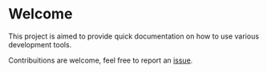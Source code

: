 # Welcome

This project is aimed to provide quick documentation on how to use various
development tools.

Contribuitions are welcome, feel free to report an [issue].


[issue]: https://github.com/redtide/notes/issues/
